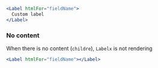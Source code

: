 ```jsx
<Label htmlFor="fieldName">
  Custom label
</Label>
```


### No content

When there is no content (`childre`), `Labelx` is not rendering

```jsx
<Label htmlFor="fieldName"></Label>
```
